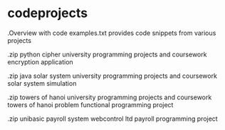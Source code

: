 # codeprojects

.Overview with code examples.txt
provides code snippets from various projects
 
.zip python cipher
 university programming projects and coursework
 encryption application

.zip java solar system
 university programming projects and coursework
 solar system simulation

.zip towers of hanoi
 university programming projects and coursework
 towers of hanoi problem functional programming project

.zip unibasic payroll system
 webcontrol ltd 
 payroll programming project
 

